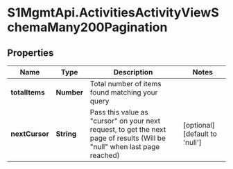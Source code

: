 # S1MgmtApi.ActivitiesActivityViewSchemaMany200Pagination

## Properties
Name | Type | Description | Notes
------------ | ------------- | ------------- | -------------
**totalItems** | **Number** | Total number of items found matching your query | 
**nextCursor** | **String** | Pass this value as \"cursor\" on your next request, to get the next page of results (Will be \"null\" when last page reached) | [optional] [default to 'null']


